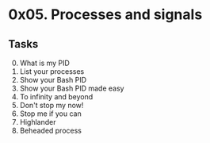 # 0x05. Processes and signals
## Tasks
0. What is my PID
1. List your processes
2. Show your Bash PID
3. Show your Bash PID made easy
4. To infinity and beyond
5. Don't stop my now!
6. Stop me if you can
7. Highlander
8. Beheaded process
